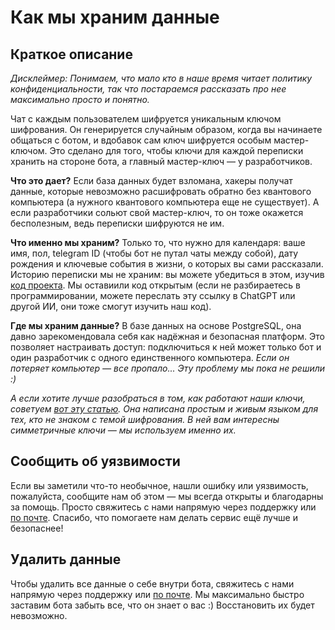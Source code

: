 # Как мы храним данные 

## Краткое описание 

_Дисклеймер: Понимаем, что мало кто в наше время читает политику конфиденциальности, так что постараемся рассказать про нее максимально просто и понятно._

Чат с каждым пользователем шифруется уникальным ключом шифрования. Он генерируется случайным образом, когда вы начинаете общаться с ботом, и вдобавок сам ключ шифруется особым мастер-ключом. Это сделано для того, чтобы 
ключи для каждой переписки хранить на стороне бота, а главный мастер-ключ — у разработчиков. 

**Что это дает?** Если база данных будет взломана, хакеры получат данные, которые невозможно расшифровать обратно без квантового компьютера (а нужного квантового компьютера еще не существует). А если разработчики сольют 
свой мастер-ключ, то он тоже окажется бесполезным, ведь переписки шифруются не им. 

**Что именно мы храним?** Только то, что нужно для календаря: ваше имя, пол, telegram ID (чтобы бот не путал чаты между собой), дату рождения и ключевые события в жизни, о которых вы сами рассказали. Историю переписки мы
не храним: вы можете убедиться в этом, изучив [код проекта](https://github.com/subpolare/life-calendar). Мы оставиили код открытым (если не разбираетесь в программировании, можете переслать эту ссылку в ChatGPT или другой
ИИ, они тоже смогут изучить наш код). 

**Где мы храним данные?** В базе данных на основе PostgreSQL, она давно зарекомендовала себя как надёжная и безопасная платформ. Это позволяет настраивать доступ: подключиться к ней может только бот и один разработчик с 
одного единственного компьютера. _Если он потеряет компьютер — все пропало... Эту проблему мы пока не решили :)_

_А если хотите лучше разобраться в том, как работают наши ключи, советуем [вот эту статью](https://vas3k.blog/blog/end_to_end_encryption/). Она написана простым и живым языком для тех, кто не знаком с темой шифрования. 
В ней вам интересны симметричные ключи — мы используем именно их._

## Сообщить об уязвимости 

Если вы заметили что-то необычное, нашли ошибку или уязвимость, пожалуйста, сообщите нам об этом — мы всегда открыты и благодарны за помощь. Просто свяжитесь с нами напрямую через поддержку или 
[по почте](mailto:nachatoi@list.ru). Спасибо, что помогаете нам делать сервис ещё лучше и безопаснее!

## Удалить данные 

Чтобы удалить все данные о себе внутри бота, свяжитесь с нами напрямую через поддержку или [по почте](mailto:nachatoi@list.ru). Мы максимально быстро заставим бота забыть все, что он знает о вас :) Восстановить их будет
невозможно. 
